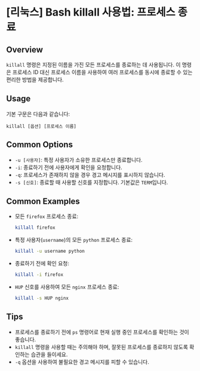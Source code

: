 # [리눅스] Bash killall 사용법: 프로세스 종료

## Overview
`killall` 명령은 지정된 이름을 가진 모든 프로세스를 종료하는 데 사용됩니다. 이 명령은 프로세스 ID 대신 프로세스 이름을 사용하여 여러 프로세스를 동시에 종료할 수 있는 편리한 방법을 제공합니다.

## Usage
기본 구문은 다음과 같습니다:
```
killall [옵션] [프로세스 이름]
```

## Common Options
- `-u [사용자]`: 특정 사용자가 소유한 프로세스만 종료합니다.
- `-i`: 종료하기 전에 사용자에게 확인을 요청합니다.
- `-q`: 프로세스가 존재하지 않을 경우 경고 메시지를 표시하지 않습니다.
- `-s [신호]`: 종료할 때 사용할 신호를 지정합니다. 기본값은 `TERM`입니다.

## Common Examples
- 모든 `firefox` 프로세스 종료:
  ```bash
  killall firefox
  ```

- 특정 사용자(`username`)의 모든 `python` 프로세스 종료:
  ```bash
  killall -u username python
  ```

- 종료하기 전에 확인 요청:
  ```bash
  killall -i firefox
  ```

- `HUP` 신호를 사용하여 모든 `nginx` 프로세스 종료:
  ```bash
  killall -s HUP nginx
  ```

## Tips
- 프로세스를 종료하기 전에 `ps` 명령어로 현재 실행 중인 프로세스를 확인하는 것이 좋습니다.
- `killall` 명령을 사용할 때는 주의해야 하며, 잘못된 프로세스를 종료하지 않도록 확인하는 습관을 들이세요.
- `-q` 옵션을 사용하여 불필요한 경고 메시지를 피할 수 있습니다.